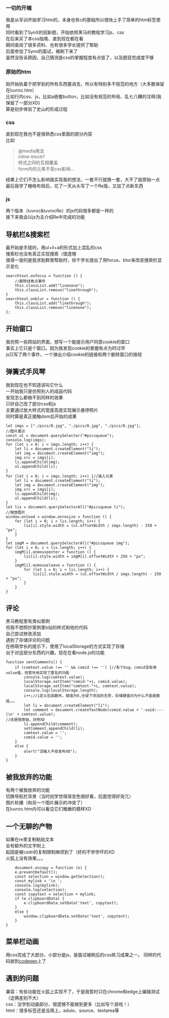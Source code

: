 ### 一切的开端
我是从军训开始学习htm的，本身也有c的基础所以很快上手了简单的htm标签使用<br>
同时看到了SynX的招新题，开始依照黑马的教程学习js、css<br>
在后来买了本css指南、直到现在都在看<br>
期间查阅了很多资料、也有很多学长提供了帮助<br>
后面参加了Synx的面试，被刷下来了<br>
虽然没告诉原因，自己猜测是css的掌握程度有点低了，以及题目完成度不够<br>

### 原始的htm
刚开始执着于把学到的所有东西塞进去，所以有特别多不规范的地方（大多数保留在luvroc.htm）<br>
比如行内css、js，比如a嵌套button，比如没有规范的布局、乱七八糟的注释(我保留了一部分XD)<br>
算是初步体验了史山的形成过程<br>

### css
直到现在我也不是很熟悉css里面的部分内容<br>
比如
> @media用法<br>
    inline-block?<br>
    样式之间的互相覆盖<br>
    form内的元素不受css影响...<br>


结果上它们不怎么影响我实现我的想法，一套不行就换一套，大不了就原始一点<br>
最后我学了栅格布局后，花了一天从头写了一个Re版，又加了点新东西

### js
两个版本（luvroc&luvrocRe）的js代码很多都是一样的<br>
接下来我会以js为主介绍Re中完成的功能

## 导航栏&搜索栏
最开始是手搓的，用ul+li+a的形式加上混乱的css<br>
搜索栏也没有真正实现搜索（很遗憾<br>
值得一提的是我求助群里帮助时，徐千学长提出了用focus、blur来改变搜索栏显示变化<br>

    searchtext.onfocus = function () {
        //删除线焦点事件
        this.classList.add("linenone");
        this.classList.remove("linethrough");
    }
    searchtext.onblur = function () {
        this.classList.add("linethrough");
        this.classList.remove("linenone");
    };

## 开始窗口
我仿照一些网站的界面，想写一个能提示用户同意cookie的窗口<br>
事实上它只是个窗口，因为我发现cookie的掌握有点为时过早<br>
js只写了两个事件，一个弹出介绍cookie的链接和两个删除窗口的按纽<br>

## 弹簧式手风琴
我到现在也不知道该叫它什么<br>
一开始我只是仿照别人的成品代码<br>
发现怎么都做不到同样的效果<br>
只好自己改了部分css和js<br>
主要通过放大样式的宽度高度实现展示悬停照片<br>
同时算是真正接触dom后开始的成果<br>


    let imgs = ["./pics/0.jpg", "./pics/0.jpg", "./pics/0.jpg"];
    //图片展示
    const ul = document.querySelector("#picsqueue");
    console.log(imgs);
    for (let i = 0; i < imgs.length; i++) {
        let li = document.createElement("li");
        let img = document.createElement("img");
        img.src = imgs[i];
        li.appendChild(img);
        ul.appendChild(li);
    }
    for (let i = 0; i < imgs.length; i++) {//插入元素
        let li = document.createElement("li");
        let img = document.createElement("img");
        img.src = imgs[i];
        li.appendChild(img);
        ul.appendChild(li);
    }
    let lis = document.querySelectorAll("#picsqueue li");
	//缩放图片
    window.onload = window.onresize = function () {
        for (let i = 0; i < lis.length; i++) {
            lis[i].style.width = (ul.offsetWidth / imgs.length) - 250 + "px";
        }
    }
    let imgM = document.querySelectorAll("#picsqueue img");
    for (let i = 0; i < lis.length; i++) {
        imgM[i].onmouseenter = function () {
            lis[i].style.width = imgM[i].offsetWidth + 250 + "px";
        }
        imgM[i].onmouseleave = function () {
            for (let i = 0; i < lis.length; i++) {
                lis[i].style.width = (ul.offsetWidth / imgs.length) - 250 + "px";
            }
        }
    }
	
## 评论
黑马教程里有类似案例<br>
但我不想照抄案例里b站的样式和他的代码<br>
自己尝试修改添加<br>
遇到了存储评论的问题<br>
在杨萌学长的提示下，使用了localStorage的方式实现了存储<br>
出于对这部分东西的兴趣，现在在看node.js的功能<br>


    function sentComments() {
        if (comtext.value !== '' && comid !== '') {//有个bug，comid没有用value值，但意外地实现了匿名的功能
            console.log(comtext.value);
            localStorage.setItem("comid-"+i, comid.value);
            localStorage.setItem("comtext-"+i, comtext.value);
            console.log(localStorage.length);
            i++;//i定义在函数外，赋值为0,仓促下添加的无奈，存储键值对为什么不能是数组。。。
            let li = document.createElement("li");
            let comment = document.createTextNode(comid.value + '-said:---|\n' + comtext.value);
    //还是很原始，对吧XD
            li.appendChild(comment);
            setComment.appendChild(li);
            comtext.value = '';
            comid.value = '';
        }
        else {
            alert("没输入不给发布XD");
        }
    }
    

## 被我放弃的功能
有两个被我放弃的功能<br>
切换导航栏背景（当时初学觉得渐变色很好看，后面觉得好突兀）<br>
图片轮播（和另一个图片展示的冲突了）<br>
在luvroc.htm内可以看见它们稚嫩的模样XD<br>

## 一个无聊的产物
如果在re里复制粘贴文本<br>
会有额外的文字附上<br>
起因是被csdn的复制限制麻烦到了（好的不学学坏的XD<br>
火狐上没有效果。。。<br>

    
        document.oncopy = function (e) {
        e.preventDefault();
        const selection = window.getSelection();
        const mylink = '\n ';
        console.log(mylink);
        console.log(selection);
        const copytext = selection + mylink;
        if (e.clipboardData) {
            e.clipboardData.setData('text', copytext);
        }
        else {
            window.clipboardData.setData('text', copytext);
        }
    }
	
    
## 菜单栏动画
用css完成了大部分，小部分是js，是面试被刷后的css练习成果之一。
同样的代码放到[codepen](https://codepen.io/luvroc/pen/xxmNrRZ)上了 
## 遇到的问题
兼容：有些功能在火狐上实现不了，于是我暂时只在chrome和edge上编辑测试（这俩差别不大）<br>
css：没学到动画部分，很遗憾不能做到更多（比如写个游戏！）<br>
html：很多标签还是没用上，aduio、source、textarea等<br>